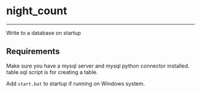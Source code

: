 # night_count

---
Write to a database on startup

## Requirements
Make sure you have a mysql server and mysql python connector installed.
table.sql script is for creating a table.

Add `start.bat` to startup if running on Windows system.
